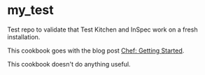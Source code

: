 # my_test

Test repo to validate that Test Kitchen and InSpec work on a fresh installation.

This cookbook goes with the blog post [Chef: Getting Started](https://qubitrenegade.com/intro/chef/2018/02/01/Chef-Getting-Started.html).

This cookbook doesn't do anything useful.
